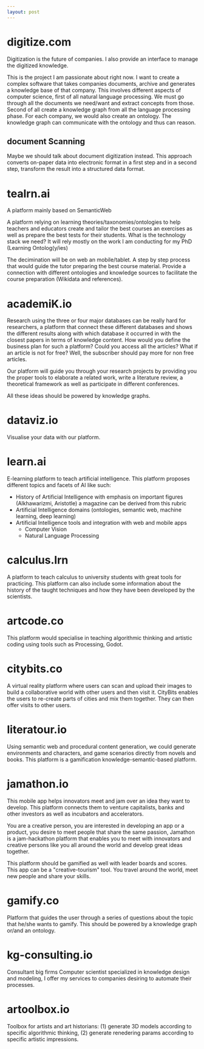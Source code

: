 ```yaml
---
layout: post
---
```


# digitize.com
Digitization is the future of companies. I also provide an interface to manage the digitized knowledge.

This is the project I am passionate about right now. I want to create a complex software that takes companies documents, archive and generates a knowledge base of that company. This involves different aspects of computer science, first of all natural language processing. We must go through all the documents we need/want and extract concepts from those. Second of all create a knowledge graph from all the language processing phase. For each company, we would also create an ontology. The knowledge graph can communicate with the ontology and thus can reason.

## document Scanning
Maybe we should talk about document digitization instead. This approach converts on-paper data into electronic format in a first step and in a second step, transform the result into a structured data format.

# tealrn.ai

A platform mainly based on SemanticWeb

A platform relying on learning theories/taxonomies/ontologies to help teachers and educators create and tailor the best courses an exercises as well as prepare the best tests for their students. What is the technology stack we need? It will rely mostly on the work I am conducting for my PhD (Learning Ontolog(y/ies)

The decimination will be on web an mobile/tablet. A step by step process that would guide the tutor preparing the best course material. Provide a connection with different ontologies and knowledge sources to facilitate the course preparation (Wikidata and references).

# academiK.io

Research using the three or four major databases can be really hard for researchers, a platform that connect these different databases and shows the different results along with which database it occurred in with the closest papers in terms of knowledge content. How would you define the business plan for such a platform? Could you access all the articles? What if an article is not for free? Well, the subscriber should pay more for non free articles. 

Our platform will guide you through your research projects by providing you the proper tools to elaborate a related work, write a literature review, a theoretical framework as well as participate in different conferences.

All these ideas should be powered by knowledge graphs.

# dataviz.io

Visualise your data with our platform.

# learn.ai

E-learning platform to teach artificial intelligence. This platform proposes different topics and facets of AI like such: 

- History of Artificial Intelligence with emphasis on important figures (Alkhawarizmi, Aristotle) a magazine can be derived from this rubric
- Artificial Intelligence domains (ontologies, semantic web, machine learning, deep learning)
- Artificial Intelligence tools and integration with web and mobile apps
    - Computer Vision
    - Natural Language Processing

# calculus.lrn

A platform to teach calculus to university students with great tools for practicing. This platform can also include some information about the history of the taught techniques and how they have been developed by the scientists.

# artcode.co
This platform would specialise in teaching algorithmic thinking and artistic coding using tools such as Processing, Godot. 

# citybits.co

A virtual reality platform where users can scan and upload their images to build a collaborative world with other users and then visit it. CityBits enables the users to re-create parts of cities and mix them together. They can then offer visits to other users.

# literatour.io
Using semantic web and procedural content generation, we could generate environments and characters, and game scenarios directly from novels and books. This platform is a gamification knowledge-semantic-based platform. 

# jamathon.io
This mobile app helps innovators meet and jam over an idea they want to develop. This platform connects them to venture capitalists, banks and other investors as well as incubators and accelerators. 

You are a creative person, you are interested in developing an app or a product, you desire to meet people that share the same passion, Jamathon is a jam-hackathon platform that enables you to meet with innovators and creative persons like you all around the world and develop great ideas together.

This platform should be gamified as well with leader boards and scores. This app can be a "creative-tourism" tool. You travel around the world, meet new people and share your skills.

# gamify.co
Platform that guides the user through a series of questions about the topic that he/she wants to gamify. This should be powered by a knowledge graph or/and an ontology.

# kg-consulting.io
Consultant big firms
Computer scientist specialized in knowledge design and modeling, I offer my services to companies desiring to automate their processes.


# artoolbox.io
Toolbox for artists and art historians: (1) generate 3D models according to specific algorithmic thinking, (2) generate renedering params according to specific artistic impressions.